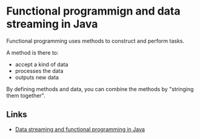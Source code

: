 # Functional programmign and data streaming in Java

Functional programming uses methods to construct and perform tasks.

A method is there to:

* accept a kind of data
* processes the data
* outputs new data

By defining methods and data, you can combine the methods by "stringing them together".

## Links

* [Data streaming and functional programming in Java](https://opensource.com/article/20/1/javastream)

